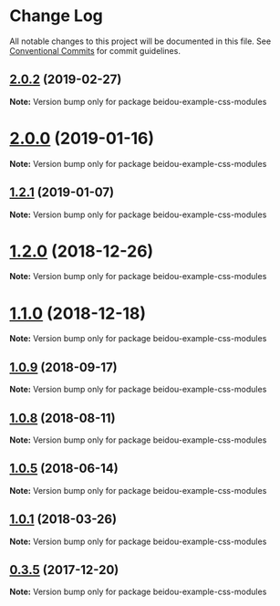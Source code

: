 # Change Log

All notable changes to this project will be documented in this file.
See [Conventional Commits](https://conventionalcommits.org) for commit guidelines.

## [2.0.2](https://github.com/alibaba/beidou/compare/v2.0.1...v2.0.2) (2019-02-27)

**Note:** Version bump only for package beidou-example-css-modules





# [2.0.0](https://github.com/alibaba/beidou/compare/v1.2.1...v2.0.0) (2019-01-16)

**Note:** Version bump only for package beidou-example-css-modules

<a name="1.2.1"></a>

## [1.2.1](https://github.com/alibaba/beidou/compare/v1.2.0...v1.2.1) (2019-01-07)

**Note:** Version bump only for package beidou-example-css-modules

<a name="1.2.0"></a>

# [1.2.0](https://github.com/alibaba/beidou/compare/v1.1.0...v1.2.0) (2018-12-26)

**Note:** Version bump only for package beidou-example-css-modules

<a name="1.1.0"></a>

# [1.1.0](https://github.com/alibaba/beidou/compare/v1.0.10...v1.1.0) (2018-12-18)

**Note:** Version bump only for package beidou-example-css-modules

<a name="1.0.9"></a>

## [1.0.9](https://github.com/alibaba/beidou/compare/v1.0.8...v1.0.9) (2018-09-17)

**Note:** Version bump only for package beidou-example-css-modules

<a name="1.0.8"></a>

## [1.0.8](https://github.com/alibaba/beidou/compare/v1.0.7...v1.0.8) (2018-08-11)

**Note:** Version bump only for package beidou-example-css-modules

<a name="1.0.5"></a>

## [1.0.5](https://github.com/alibaba/beidou/compare/v1.0.4...v1.0.5) (2018-06-14)

**Note:** Version bump only for package beidou-example-css-modules

<a name="1.0.1"></a>

## [1.0.1](https://github.com/alibaba/beidou/compare/v1.0.0...v1.0.1) (2018-03-26)

**Note:** Version bump only for package beidou-example-css-modules

<a name="0.3.5"></a>

## [0.3.5](https://github.com/alibaba/beidou/compare/v0.3.4...v0.3.5) (2017-12-20)

**Note:** Version bump only for package beidou-example-css-modules
